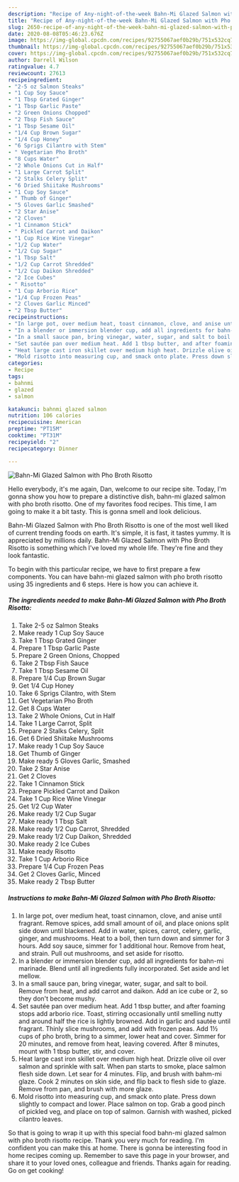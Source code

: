 ```yaml
---
description: "Recipe of Any-night-of-the-week Bahn-Mi Glazed Salmon with Pho Broth Risotto"
title: "Recipe of Any-night-of-the-week Bahn-Mi Glazed Salmon with Pho Broth Risotto"
slug: 2650-recipe-of-any-night-of-the-week-bahn-mi-glazed-salmon-with-pho-broth-risotto
date: 2020-08-08T05:46:23.676Z
image: https://img-global.cpcdn.com/recipes/92755067aef0b29b/751x532cq70/bahn-mi-glazed-salmon-with-pho-broth-risotto-recipe-main-photo.jpg
thumbnail: https://img-global.cpcdn.com/recipes/92755067aef0b29b/751x532cq70/bahn-mi-glazed-salmon-with-pho-broth-risotto-recipe-main-photo.jpg
cover: https://img-global.cpcdn.com/recipes/92755067aef0b29b/751x532cq70/bahn-mi-glazed-salmon-with-pho-broth-risotto-recipe-main-photo.jpg
author: Darrell Wilson
ratingvalue: 4.7
reviewcount: 27613
recipeingredient:
- "2-5 oz Salmon Steaks"
- "1 Cup Soy Sauce"
- "1 Tbsp Grated Ginger"
- "1 Tbsp Garlic Paste"
- "2 Green Onions Chopped"
- "2 Tbsp Fish Sauce"
- "1 Tbsp Sesame Oil"
- "1/4 Cup Brown Sugar"
- "1/4 Cup Honey"
- "6 Sprigs Cilantro with Stem"
- " Vegetarian Pho Broth"
- "8 Cups Water"
- "2 Whole Onions Cut in Half"
- "1 Large Carrot Split"
- "2 Stalks Celery Split"
- "6 Dried Shiitake Mushrooms"
- "1 Cup Soy Sauce"
- " Thumb of Ginger"
- "5 Gloves Garlic Smashed"
- "2 Star Anise"
- "2 Cloves"
- "1 Cinnamon Stick"
- " Pickled Carrot and Daikon"
- "1 Cup Rice Wine Vinegar"
- "1/2 Cup Water"
- "1/2 Cup Sugar"
- "1 Tbsp Salt"
- "1/2 Cup Carrot Shredded"
- "1/2 Cup Daikon Shredded"
- "2 Ice Cubes"
- " Risotto"
- "1 Cup Arborio Rice"
- "1/4 Cup Frozen Peas"
- "2 Cloves Garlic Minced"
- "2 Tbsp Butter"
recipeinstructions:
- "In large pot, over medium heat, toast cinnamon, clove, and anise until fragrant. Remove spices, add small amount of oil, and place onions split side down until blackened. Add in water, spices, carrot, celery, garlic, ginger, and mushrooms. Heat to a boil, then turn down and simmer for 3 hours. Add soy sauce, simmer for 1 additional hour. Remove from heat, and strain. Pull out mushrooms, and set aside for risotto."
- "In a blender or immersion blender cup, add all ingredients for bahn-mi marinade. Blend until all ingredients fully incorporated. Set aside and let mellow."
- "In a small sauce pan, bring vinegar, water, sugar, and salt to boil. Remove from heat, and add carrot and daikon. Add an ice cube or 2, so they don&#39;t become mushy."
- "Set sautée pan over medium heat. Add 1 tbsp butter, and after foaming stops add arborio rice. Toast, stirring occasionally until smelling nutty and around half the rice is lightly browned. Add in garlic and sautée until fragrant. Thinly slice mushrooms, and add with frozen peas. Add 1½ cups of pho broth, bring to a simmer, lower heat and cover. Simmer for 20 minutes, and remove from heat, leaving covered. After 8 minutes, mount with 1 tbsp butter, stir, and cover."
- "Heat large cast iron skillet over medium high heat. Drizzle olive oil over salmon and sprinkle with salt. When pan starts to smoke, place salmon flesh side down. Let sear for 4 minutes. Flip, and brush with bahm-mi glaze. Cook 2 minutes on skin side, and flip back to flesh side to glaze. Remove from pan, and brush with more glaze."
- "Mold risotto into measuring cup, and smack onto plate. Press down slightly to compact and lower. Place salmon on top. Grab a good pinch of pickled veg, and place on top of salmon. Garnish with washed, picked cilantro leaves."
categories:
- Recipe
tags:
- bahnmi
- glazed
- salmon

katakunci: bahnmi glazed salmon 
nutrition: 106 calories
recipecuisine: American
preptime: "PT15M"
cooktime: "PT31M"
recipeyield: "2"
recipecategory: Dinner

---
```



![Bahn-Mi Glazed Salmon with Pho Broth Risotto](https://img-global.cpcdn.com/recipes/92755067aef0b29b/751x532cq70/bahn-mi-glazed-salmon-with-pho-broth-risotto-recipe-main-photo.jpg)

Hello everybody, it's me again, Dan, welcome to our recipe site. Today, I'm gonna show you how to prepare a distinctive dish, bahn-mi glazed salmon with pho broth risotto. One of my favorites food recipes. This time, I am going to make it a bit tasty. This is gonna smell and look delicious.



Bahn-Mi Glazed Salmon with Pho Broth Risotto is one of the most well liked of current trending foods on earth. It's simple, it is fast, it tastes yummy. It is appreciated by millions daily. Bahn-Mi Glazed Salmon with Pho Broth Risotto is something which I've loved my whole life. They're fine and they look fantastic.


To begin with this particular recipe, we have to first prepare a few components. You can have bahn-mi glazed salmon with pho broth risotto using 35 ingredients and 6 steps. Here is how you can achieve it.

<!--inarticleads1-->

##### The ingredients needed to make Bahn-Mi Glazed Salmon with Pho Broth Risotto:

1. Take 2-5 oz Salmon Steaks
1. Make ready 1 Cup Soy Sauce
1. Take 1 Tbsp Grated Ginger
1. Prepare 1 Tbsp Garlic Paste
1. Prepare 2 Green Onions, Chopped
1. Take 2 Tbsp Fish Sauce
1. Take 1 Tbsp Sesame Oil
1. Prepare 1/4 Cup Brown Sugar
1. Get 1/4 Cup Honey
1. Take 6 Sprigs Cilantro, with Stem
1. Get  Vegetarian Pho Broth
1. Get 8 Cups Water
1. Take 2 Whole Onions, Cut in Half
1. Take 1 Large Carrot, Split
1. Prepare 2 Stalks Celery, Split
1. Get 6 Dried Shiitake Mushrooms
1. Make ready 1 Cup Soy Sauce
1. Get  Thumb of Ginger
1. Make ready 5 Gloves Garlic, Smashed
1. Take 2 Star Anise
1. Get 2 Cloves
1. Take 1 Cinnamon Stick
1. Prepare  Pickled Carrot and Daikon
1. Take 1 Cup Rice Wine Vinegar
1. Get 1/2 Cup Water
1. Make ready 1/2 Cup Sugar
1. Make ready 1 Tbsp Salt
1. Make ready 1/2 Cup Carrot, Shredded
1. Make ready 1/2 Cup Daikon, Shredded
1. Make ready 2 Ice Cubes
1. Make ready  Risotto
1. Take 1 Cup Arborio Rice
1. Prepare 1/4 Cup Frozen Peas
1. Get 2 Cloves Garlic, Minced
1. Make ready 2 Tbsp Butter




<!--inarticleads2-->

##### Instructions to make Bahn-Mi Glazed Salmon with Pho Broth Risotto:

1. In large pot, over medium heat, toast cinnamon, clove, and anise until fragrant. Remove spices, add small amount of oil, and place onions split side down until blackened. Add in water, spices, carrot, celery, garlic, ginger, and mushrooms. Heat to a boil, then turn down and simmer for 3 hours. Add soy sauce, simmer for 1 additional hour. Remove from heat, and strain. Pull out mushrooms, and set aside for risotto.
1. In a blender or immersion blender cup, add all ingredients for bahn-mi marinade. Blend until all ingredients fully incorporated. Set aside and let mellow.
1. In a small sauce pan, bring vinegar, water, sugar, and salt to boil. Remove from heat, and add carrot and daikon. Add an ice cube or 2, so they don&#39;t become mushy.
1. Set sautée pan over medium heat. Add 1 tbsp butter, and after foaming stops add arborio rice. Toast, stirring occasionally until smelling nutty and around half the rice is lightly browned. Add in garlic and sautée until fragrant. Thinly slice mushrooms, and add with frozen peas. Add 1½ cups of pho broth, bring to a simmer, lower heat and cover. Simmer for 20 minutes, and remove from heat, leaving covered. After 8 minutes, mount with 1 tbsp butter, stir, and cover.
1. Heat large cast iron skillet over medium high heat. Drizzle olive oil over salmon and sprinkle with salt. When pan starts to smoke, place salmon flesh side down. Let sear for 4 minutes. Flip, and brush with bahm-mi glaze. Cook 2 minutes on skin side, and flip back to flesh side to glaze. Remove from pan, and brush with more glaze.
1. Mold risotto into measuring cup, and smack onto plate. Press down slightly to compact and lower. Place salmon on top. Grab a good pinch of pickled veg, and place on top of salmon. Garnish with washed, picked cilantro leaves.




So that is going to wrap it up with this special food bahn-mi glazed salmon with pho broth risotto recipe. Thank you very much for reading. I'm confident you can make this at home. There is gonna be interesting food in home recipes coming up. Remember to save this page in your browser, and share it to your loved ones, colleague and friends. Thanks again for reading. Go on get cooking!
